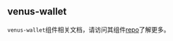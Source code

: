 ## venus-wallet

`venus-wallet`组件相关文档，请访问其组件[repo](https://github.com/filecoin-project/venus-wallet/tree/master/docs)了解更多。